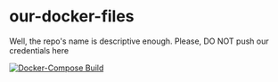 # our-docker-files
Well, the repo's name is descriptive enough. Please, DO NOT push our credentials here

[![Docker-Compose Build](https://github.com/admin-313/our-docker-files/actions/workflows/docker-compose-build.yml/badge.svg)](https://github.com/admin-313/our-docker-files/actions/workflows/docker-compose-build.yml)